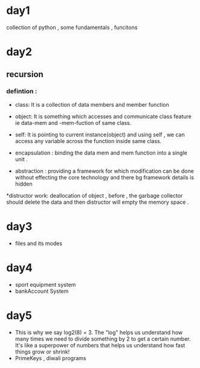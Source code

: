 # day1

collection of python , some fundamentals , funcitons

# day2

## recursion

### defintion :

- class: It is a collection of data members and member function

* object: It is something which accesses and communicate class feature ie data-mem and -mem-fuction of same class.

- self: It is pointing to current instance(object) and using self , we can access any variable across the function inside same class.

* encapsulation : binding the data mem and mem function into a single unit .

* abstraction : providing a framework for which modification can be done without effecting the core technology and there bg framework details is hidden

\*distructor work: deallocation of object , before , the garbage collector should delete the data and then distructor will empty the memory space .

# day3

- files and its modes

# day4

- sport equipment system
- bankAccount System

# day5

- This is why we say log2(8) = 3. The "log" helps us understand how many times we need to divide something by 2 to get a certain number. It's like a superpower of numbers that helps us understand how fast things grow or shrink!
- PrimeKeys , diwali programs
